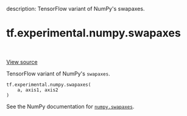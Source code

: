 description: TensorFlow variant of NumPy's swapaxes.

<div itemscope itemtype="http://developers.google.com/ReferenceObject">
<meta itemprop="name" content="tf.experimental.numpy.swapaxes" />
<meta itemprop="path" content="Stable" />
</div>

# tf.experimental.numpy.swapaxes

<!-- Insert buttons and diff -->

<table class="tfo-notebook-buttons tfo-api nocontent" align="left">

</table>

<a target="_blank" class="external" href="/code/stable/tensorflow/python/ops/numpy_ops/np_array_ops.py">View source</a>



TensorFlow variant of NumPy's `swapaxes`.


<pre class="devsite-click-to-copy prettyprint lang-py tfo-signature-link">
<code>tf.experimental.numpy.swapaxes(
    a, axis1, axis2
)
</code></pre>



<!-- Placeholder for "Used in" -->

See the NumPy documentation for [`numpy.swapaxes`](https://numpy.org/doc/stable/reference/generated/numpy.swapaxes.html).
